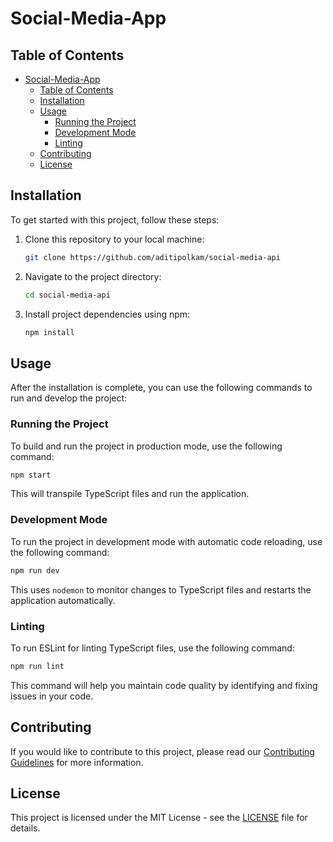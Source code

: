 # Social-Media-App


## Table of Contents

- [Social-Media-App](#social-media-app)
  - [Table of Contents](#table-of-contents)
  - [Installation](#installation)
  - [Usage](#usage)
    - [Running the Project](#running-the-project)
    - [Development Mode](#development-mode)
    - [Linting](#linting)
  - [Contributing](#contributing)
  - [License](#license)

## Installation

To get started with this project, follow these steps:

1. Clone this repository to your local machine:

   ```bash
   git clone https://github.com/aditipolkam/social-media-api
   ```

2. Navigate to the project directory:

   ```bash
   cd social-media-api
   ```

3. Install project dependencies using npm:

   ```bash
   npm install
   ```

## Usage

After the installation is complete, you can use the following commands to run and develop the project:

### Running the Project

To build and run the project in production mode, use the following command:

```bash
npm start
```

This will transpile TypeScript files and run the application.

### Development Mode

To run the project in development mode with automatic code reloading, use the following command:

```bash
npm run dev
```

This uses `nodemon` to monitor changes to TypeScript files and restarts the application automatically.

### Linting

To run ESLint for linting TypeScript files, use the following command:

```bash
npm run lint
```

This command will help you maintain code quality by identifying and fixing issues in your code.

## Contributing

If you would like to contribute to this project, please read our [Contributing Guidelines](CONTRIBUTING.md) for more information.

## License

This project is licensed under the MIT License - see the [LICENSE](LICENSE) file for details.